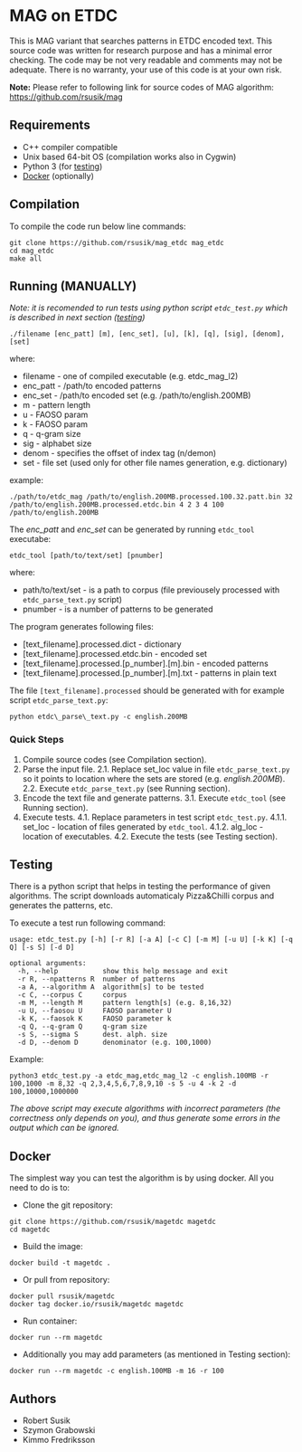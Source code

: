 
# MAG on ETDC

This is MAG variant that searches patterns in ETDC encoded text. This source code was written for research purpose and has a minimal error checking. The code may be not very readable and comments may not be adequate. There is no warranty, your use of this code is at your own risk.

**Note:** Please refer to following link for source codes of MAG algorithm: https://github.com/rsusik/mag


## Requirements
* C++ compiler compatible 
* Unix based 64-bit OS (compilation works also in Cygwin)
* Python 3 (for [testing](#testing))
* [Docker](#docker) (optionally)

## Compilation

To compile the code run below line commands:
```shell
git clone https://github.com/rsusik/mag_etdc mag_etdc
cd mag_etdc
make all
```

## Running (MANUALLY)
*Note: it is recomended to run tests using python script `etdc_test.py` which is described in next section ([testing](#testing))*

```shell
./filename [enc_patt] [m], [enc_set], [u], [k], [q], [sig], [denom], [set]
```

where:
* filename - one of compiled executable (e.g. etdc\_mag\_l2)
* enc\_patt - /path/to encoded patterns 
* enc\_set  - /path/to encoded set (e.g. /path/to/english.200MB)
* m         - pattern length
* u         - FAOSO param
* k         - FAOSO param
* q         - q-gram size
* sig       - alphabet size
* denom     - specifies the offset of index tag (n/demon)
* set       - file set (used only for other file names generation, e.g. dictionary)

example:
```shell
./path/to/etdc_mag /path/to/english.200MB.processed.100.32.patt.bin 32 /path/to/english.200MB.processed.etdc.bin 4 2 3 4 100 /path/to/english.200MB
```

The *enc\_patt* and *enc\_set* can be generated by running `etdc_tool` executabe:
```shell
etdc_tool [path/to/text/set] [pnumber]
```

where:
* path/to/text/set - is a path to corpus (file previousely processed with `etdc_parse_text.py` script)
* pnumber - is a number of patterns to be generated

The program generates following files:
* [text\_filename].processed.dict - dictionary
* [text\_filename].processed.etdc.bin - encoded set
* [text\_filename].processed.[p_number].[m].bin - encoded patterns
* [text\_filename].processed.[p_number].[m].txt - patterns in plain text


The file `[text_filename].processed` should be generated with for example script `etdc_parse_text.py`:
```shell
python etdc\_parse\_text.py -c english.200MB
```

### Quick Steps

1. Compile source codes (see Compilation section).
2. Parse the input file.
	2.1. Replace set_loc value in file `etdc_parse_text.py` so it points to location where the sets are stored (e.g. *english.200MB*).
	2.2. Execute `etdc_parse_text.py` (see Running section).
3. Encode the text file and generate patterns.
	3.1. Execute `etdc_tool` (see Running section).
4. Execute tests.
	4.1. Replace parameters in test script `etdc_test.py`.
		4.1.1. set_loc - location of files generated by `etdc_tool`.
		4.1.2. alg_loc - location of executables.
	4.2. Execute the tests (see Testing section).

## Testing

There is a python script that helps in testing the performance of given algorithms.
The script downloads automaticaly Pizza&Chilli corpus and generates the patterns, etc.

To execute a test run following command:

```shell
usage: etdc_test.py [-h] [-r R] [-a A] [-c C] [-m M] [-u U] [-k K] [-q Q] [-s S] [-d D]

optional arguments:
  -h, --help           show this help message and exit
  -r R, --npatterns R  number of patterns
  -a A, --algorithm A  algorithm[s] to be tested
  -c C, --corpus C     corpus
  -m M, --length M     pattern length[s] (e.g. 8,16,32)
  -u U, --faosou U     FAOSO parameter U
  -k K, --faosok K     FAOSO parameter k
  -q Q, --q-gram Q     q-gram size
  -s S, --sigma S      dest. alph. size
  -d D, --denom D      denominator (e.g. 100,1000)
```

Example: 
```shell
python3 etdc_test.py -a etdc_mag,etdc_mag_l2 -c english.100MB -r 100,1000 -m 8,32 -q 2,3,4,5,6,7,8,9,10 -s 5 -u 4 -k 2 -d 100,10000,1000000
```


*The above script may execute algorithms with incorrect parameters (the correctness only depends on you), and thus generate some errors in the output which can be ignored.*




## Docker

The simplest way you can test the algorithm is by using docker. All you need to do is to:

* Clone the git repository:
```shell
git clone https://github.com/rsusik/magetdc magetdc
cd magetdc
```

* Build the image:
```shell
docker build -t magetdc .
```

* Or pull from repository:
```
docker pull rsusik/magetdc
docker tag docker.io/rsusik/magetdc magetdc
```

* Run container:
```shell
docker run --rm magetdc
```

* Additionally you may add parameters (as mentioned in Testing section):
```shell
docker run --rm magetdc -c english.100MB -m 16 -r 100
```


## Authors

* Robert Susik
* Szymon Grabowski
* Kimmo Fredriksson
